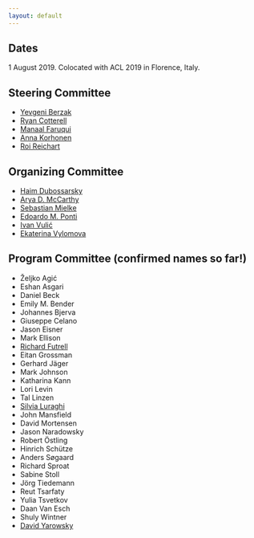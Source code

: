 ```yaml
---
layout: default
---
```


## Dates


1 August 2019. Colocated with ACL 2019 in Florence, Italy.

## Steering Committee

- [Yevgeni Berzak](http://people.csail.mit.edu/berzak/)
- [Ryan Cotterell](https://ryancotterell.github.io)
- [Manaal Faruqui](https://www.manaalfaruqui.com)
- [Anna Korhonen](https://www.cl.cam.ac.uk/~alk23/)
- [Roi Reichart](https://ie.technion.ac.il/~roiri/)

## Organizing Committee

- [Haim Dubossarsky](https://dblp.org/pers/hd/d/Dubossarsky:Haim)
- [Arya D. McCarthy](https://aryamccarthy.github.io)
- [Sebastian Mielke](https://github.com/sjmielke)
- [Edoardo M. Ponti](http://people.ds.cam.ac.uk/ep490/)
- [Ivan Vulić](http://people.ds.cam.ac.uk/iv250/)
- [Ekaterina Vylomova](https://scholar.google.ru/citations?user=JlVHhVUAAAAJ&hl=en)

## Program Committee (confirmed names so far!)

- Željko Agić
- Eshan Asgari
- Daniel Beck
- Emily M. Bender
- Johannes Bjerva
- Giuseppe Celano
- Jason Eisner
- Mark Ellison
- [Richard Futrell](http://socsci.uci.edu/~rfutrell/)
- Eitan Grossman
- Gerhard Jäger
- Mark Johnson
- Katharina Kann
- Lori Levin
- Tal Linzen
- [Silvia Luraghi](http://studiumanistici.unipv.it/?pagina=docenti&id=68)
- John Mansfield
- David Mortensen
- Jason Naradowsky
- Robert Östling
- Hinrich Schütze
- Anders Søgaard
- Richard Sproat
- Sabine Stoll
- Jörg Tiedemann
- Reut Tsarfaty
- Yulia Tsvetkov
- Daan Van Esch
- Shuly Wintner
- [David Yarowsky](https://www.cs.jhu.edu/~yarowsky/)
